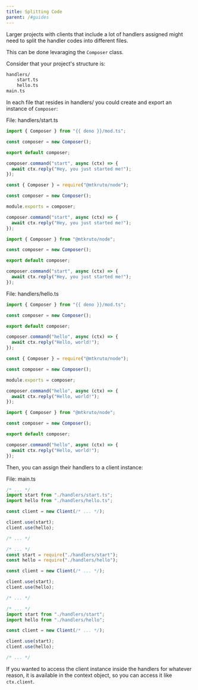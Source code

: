 ```yaml
---
title: Splitting Code
parent: /#guides
---
```


Larger projects with clients that include a lot of handlers assigned might need
to split the handler codes into different files.

This can be done levaraging the `Composer` class.

Consider that your project's structure is:

```txt
handlers/
    start.ts
    hello.ts
main.ts
```

In each file that resides in handlers/ you could create and export an instance
of `Composer`:

File: handlers/start.ts

<code-group>

<code-group-item title="Deno">

```ts
import { Composer } from "{{ deno }}/mod.ts";

const composer = new Composer();

export default composer;

composer.command("start", async (ctx) => {
  await ctx.reply("Hey, you just started me!");
});
```

</code-group-item>

<code-group-item title="Node.js (CommonJS)">

```ts
const { Composer } = require("@mtkruto/node");

const composer = new Composer();

module.exports = composer;

composer.command("start", async (ctx) => {
  await ctx.reply("Hey, you just started me!");
});
```

</code-group-item>

<code-group-item title="Node.js (ECMAScript)">

```ts
import { Composer } from "@mtkruto/node";

const composer = new Composer();

export default composer;

composer.command("start", async (ctx) => {
  await ctx.reply("Hey, you just started me!");
});
```

</code-group-item>

</code-group>

File: handlers/hello.ts

<code-group>

<code-group-item title="Deno">

```ts
import { Composer } from "{{ deno }}/mod.ts";

const composer = new Composer();

export default composer;

composer.command("hello", async (ctx) => {
  await ctx.reply("Hello, world!");
});
```

</code-group-item>

<code-group-item title="Node.js (CommonJS)">

```ts
const { Composer } = require("@mtkruto/node");

const composer = new Composer();

module.exports = composer;

composer.command("hello", async (ctx) => {
  await ctx.reply("Hello, world!");
});
```

</code-group-item>

<code-group-item title="Node.js (ECMAScript)">

```ts
import { Composer } from "@mtkruto/node";

const composer = new Composer();

export default composer;

composer.command("hello", async (ctx) => {
  await ctx.reply("Hello, world!");
});
```

</code-group-item>

</code-group>

Then, you can assign their handlers to a client instance:

File: main.ts

<code-group>

<code-group-item title="Deno">

```ts
/* ... */
import start from "./handlers/start.ts";
import hello from "./handlers/hello.ts";

const client = new Client(/* ... */);

client.use(start);
client.use(hello);

/* ... */
```

</code-group-item>

<code-group-item title="Node.js (CommonJS)">

```ts
/* ... */
const start = require("./handlers/start");
const hello = require("./handlers/hello");

const client = new Client(/* ... */);

client.use(start);
client.use(hello);

/* ... */
```

</code-group-item>

<code-group-item title="Node.js (ECMAScript)">

```ts
/* ... */
import start from "./handlers/start";
import hello from "./handlers/hello";

const client = new Client(/* ... */);

client.use(start);
client.use(hello);

/* ... */
```

</code-group-item>

</code-group>

If you wanted to access the client instance inside the handlers for whatever
reason, it is available in the context object, so you can access it like
`ctx.client`.
